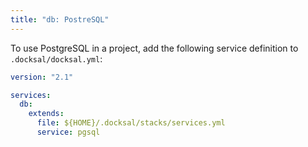 ```yaml
---
title: "db: PostreSQL"
---
```


To use PostgreSQL in a project, add the following service definition to `.docksal/docksal.yml`:

```yaml
version: "2.1"

services:
  db:
    extends:
      file: ${HOME}/.docksal/stacks/services.yml
      service: pgsql
```
